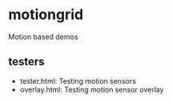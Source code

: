 # motiongrid
Motion based demos

## testers

- tester.html: Testing motion sensors
- overlay.html: Testing motion sensor overlay

